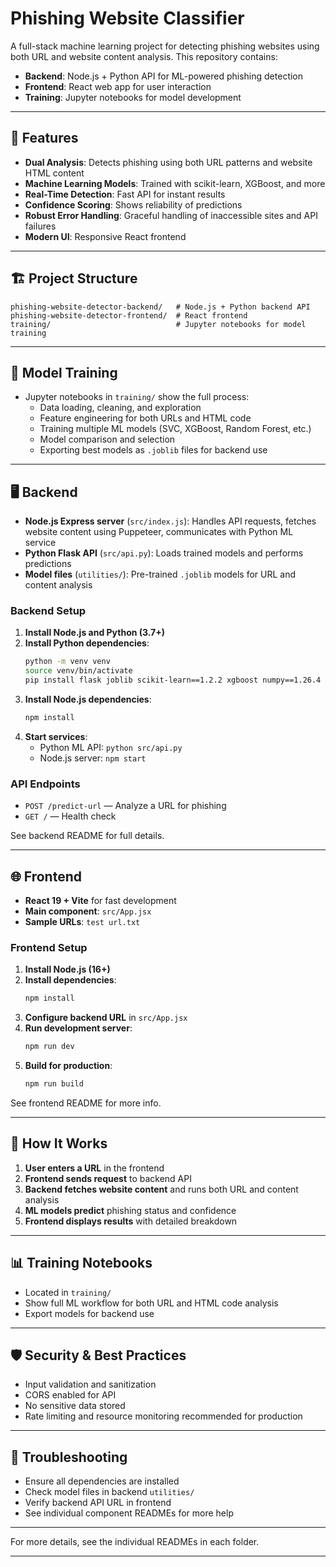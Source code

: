 # Phishing Website Classifier

A full-stack machine learning project for detecting phishing websites using both URL and website content analysis. This repository contains:

- **Backend**: Node.js + Python API for ML-powered phishing detection
- **Frontend**: React web app for user interaction
- **Training**: Jupyter notebooks for model development

---

## 🚀 Features

- **Dual Analysis**: Detects phishing using both URL patterns and website HTML content
- **Machine Learning Models**: Trained with scikit-learn, XGBoost, and more
- **Real-Time Detection**: Fast API for instant results
- **Confidence Scoring**: Shows reliability of predictions
- **Robust Error Handling**: Graceful handling of inaccessible sites and API failures
- **Modern UI**: Responsive React frontend

---

## 🏗️ Project Structure

```
phishing-website-detector-backend/   # Node.js + Python backend API
phishing-website-detector-frontend/  # React frontend
training/                            # Jupyter notebooks for model training
```

---

## 🧠 Model Training

- Jupyter notebooks in `training/` show the full process:
  - Data loading, cleaning, and exploration
  - Feature engineering for both URLs and HTML code
  - Training multiple ML models (SVC, XGBoost, Random Forest, etc.)
  - Model comparison and selection
  - Exporting best models as `.joblib` files for backend use

---

## 🖥️ Backend

- **Node.js Express server** (`src/index.js`): Handles API requests, fetches website content using Puppeteer, communicates with Python ML service
- **Python Flask API** (`src/api.py`): Loads trained models and performs predictions
- **Model files** (`utilities/`): Pre-trained `.joblib` models for URL and content analysis

### Backend Setup

1. **Install Node.js and Python (3.7+)**
2. **Install Python dependencies**:
   ```bash
   python -m venv venv
   source venv/bin/activate
   pip install flask joblib scikit-learn==1.2.2 xgboost numpy==1.26.4 pandas
   ```
3. **Install Node.js dependencies**:
   ```bash
   npm install
   ```
4. **Start services**:
   - Python ML API: `python src/api.py`
   - Node.js server: `npm start`

### API Endpoints

- `POST /predict-url` — Analyze a URL for phishing
- `GET /` — Health check

See backend README for full details.

---

## 🌐 Frontend

- **React 19 + Vite** for fast development
- **Main component**: `src/App.jsx`
- **Sample URLs**: `test url.txt`

### Frontend Setup

1. **Install Node.js (16+)**
2. **Install dependencies**:
   ```bash
   npm install
   ```
3. **Configure backend URL** in `src/App.jsx`
4. **Run development server**:
   ```bash
   npm run dev
   ```
5. **Build for production**:
   ```bash
   npm run build
   ```

See frontend README for more info.

---

## 🔬 How It Works

1. **User enters a URL** in the frontend
2. **Frontend sends request** to backend API
3. **Backend fetches website content** and runs both URL and content analysis
4. **ML models predict** phishing status and confidence
5. **Frontend displays results** with detailed breakdown

---

## 📊 Training Notebooks

- Located in `training/`
- Show full ML workflow for both URL and HTML code analysis
- Export models for backend use

---

## 🛡️ Security & Best Practices

- Input validation and sanitization
- CORS enabled for API
- No sensitive data stored
- Rate limiting and resource monitoring recommended for production

---

## 🐞 Troubleshooting

- Ensure all dependencies are installed
- Check model files in backend `utilities/`
- Verify backend API URL in frontend
- See individual component READMEs for more help

---


For more details, see the individual READMEs in each folder.

---
